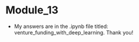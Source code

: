 # Module_13

* My answers are in the .ipynb file titled: venture_funding_with_deep_learning. Thank you!
